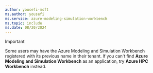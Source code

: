 ```yaml
---
author: yousefi-msft
ms.author: yousefi
ms.service: azure-modeling-simulation-workbench
ms.topic: include
ms.date: 08/20/2024
---
```

> [!IMPORTANT]
> Some users may have the Azure Modeling and Simulation Workbench registered with its previous name in their tenant. If you can't find **Azure Modeling and Simulation Workbench** as an application, try **Azure HPC Workbench** instead.
